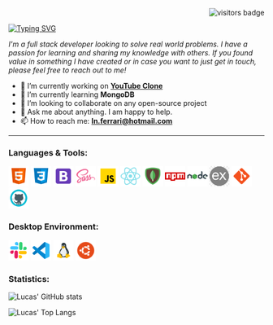 <p align='right'><img src='https://api.visitorbadge.io/api/visitors?path=https%3A%2F%2Fgithub.com%2FLnferrari&label=visitors&countColor=%1dc407&style=plastic' alt='visitors badge' /></p>

[![Typing SVG](https://readme-typing-svg.herokuapp.com?font=&color=15F738&size=22&center=true&vCenter=true&width=800&height=60&lines=Welcome+to+my+GitHub+page!;I'm+Lucas+Ferrari;Full-stack+developer)](https://git.io/typing-svg)
<!-- [![Typing SVG](https://readme-typing-svg.herokuapp.com?font=&color=4EAE0A&width=400&height=75&lines=Welcome+to+my+GitHub+page!;I'm+Lucas+Ferrari;Full-stack+Developer)](https://git.io/typing-svg) -->


_I'm a full stack developer looking to solve real world problems. I have a passion for learning and sharing my knowledge with others. If you found value in something I have created or in case you want to just get in touch, please feel free to reach out to me!_

- 🔭 I’m currently working on **[YouTube Clone](https://github.com/Lnferrari/youtube-clon)**
- 🌱 I’m currently learning **MongoDB**
- 👯 I’m looking to collaborate on any open-source project
- 💬 Ask me about anything. I am happy to help.
- 📫 How to reach me: **ln.ferrari@hotmail.com**

---

### Languages & Tools:
<!-- https://raw.githubusercontent.com/github/explore/80688e429a7d4ef2fca1e82350fe8e3517d3494d/topics/python/python.png -->
<p>
<img style="margin: auto;" src="https://raw.githubusercontent.com/sachinverma53121/sachinverma53121/master/icons/html5.png" alt=html5 width="40" height="40"/> 
<img style="margin: auto;" src="https://raw.githubusercontent.com/sachinverma53121/sachinverma53121/master/icons/css3.png" alt=css3 width="40" height="40"/> 
<img style="margin: auto;" src="https://raw.githubusercontent.com/sachinverma53121/sachinverma53121/master/icons/bootstrap.png" alt=bootstrap width="40" height="40"/>
<img style="margin: auto;" src="https://raw.githubusercontent.com/sachinverma53121/sachinverma53121/master/icons/sass.png" alt=sass width="40" height="40"/>
<img style="margin: auto;" src="https://raw.githubusercontent.com/sachinverma53121/sachinverma53121/master/icons/js.png" alt=javascript width="40" height="40"/>
<img style="margin: auto;" src="https://raw.githubusercontent.com/sachinverma53121/sachinverma53121/master/icons/react.png" alt=react width="40" height="40"/>
<img style="margin: auto;" src="https://raw.githubusercontent.com/sachinverma53121/sachinverma53121/master/icons/mongo.png" alt=mongodb width="40" height="40"/>
<img style="margin: auto;" src="https://raw.githubusercontent.com/sachinverma53121/sachinverma53121/master/icons/npm.png" alt=npm width="40" height="40"/>
<img style="margin: auto;" src="https://raw.githubusercontent.com/sachinverma53121/sachinverma53121/master/icons/node.png" alt=nodejs width="40" height="40"/>
<img style="margin: auto;" src="https://raw.githubusercontent.com/sachinverma53121/sachinverma53121/master/icons/express.png" alt=express width="40" height="40"/>
<img style="margin: auto;" src="https://raw.githubusercontent.com/sachinverma53121/sachinverma53121/master/icons/git.png" alt=git width="40" height="40"/>
<img style="margin: auto;" src="https://raw.githubusercontent.com/sachinverma53121/sachinverma53121/master/icons/github.png" alt=github width="40" height="40"/>
</p>

### Desktop Environment:
<p>
<img style="margin: auto;" src="https://raw.githubusercontent.com/sachinverma53121/sachinverma53121/master/icons/slack.png" alt=slack width="40" height="40"/>
<img style="margin: auto;" src="https://raw.githubusercontent.com/sachinverma53121/sachinverma53121/master/icons/vsc.png" alt=vs width="40" height="40"/>
<img style="margin: auto;" src="https://raw.githubusercontent.com/sachinverma53121/sachinverma53121/master/icons/linux.png" alt=linux width="40" height="40"/>
<img style="margin: auto;" src="https://raw.githubusercontent.com/sachinverma53121/sachinverma53121/master/icons/ubuntu.png" alt=ubuntu width="40" height="40"/>
</p>

### Statistics:
<!-- theme=chartreuse-dark -->
![Lucas' GitHub stats](https://github-readme-stats.vercel.app/api?username=lnferrari&theme=dark&show_icons=true)

![Lucas' Top Langs](https://github-readme-stats.vercel.app/api/top-langs/?username=lnferrari&layout=compact&theme=dark)



